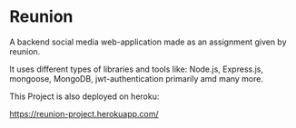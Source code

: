 # Reunion
A backend social media web-application made as an assignment given by reunion.


It uses different types of libraries and tools like: Node.js, Express.js, mongoose, MongoDB, jwt-authentication primarily amd many more.

This Project is also deployed on heroku:

https://reunion-project.herokuapp.com/
